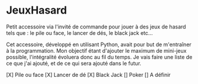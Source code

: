 # JeuxHasard
Petit accessoire via l'invité de commande pour jouer à des jeux de hasard tels que : le pile ou face, le lancer de dés, le black jack etc...

Cet accessoire, développé en utilisant Python, avait pour but de m'entraîner à la programmation. Mon objectif étant d'ajouter le maximum de mini-jeux possible, l'intégralité évoluera donc au fil du temps. Je vais faire une liste de ce que j'ai ajouté, et de ce qui sera ajouté dans le futur.

[X] Pile ou face
[X] Lancer de dé
[X] Black Jack
[] Poker
[] A définir

